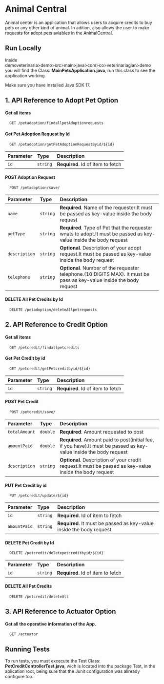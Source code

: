 
# Animal Central

Animal center is an application that allows users to acquire credits to buy pets or any other kind of animal. In adition,  also allows the user to make requests for adopt pets aviables in the AnimalCentral.



## Run Locally

Inside demoveterinaria>demo>src>main>java>com>co>veterinariagian>demo you will find the Class: **MainPetsApplication.java**, run this class to see the application working.

Make sure you have installed Java SDK 17.


## 1. API Reference to Adopt Pet Option
#### Get all items

```http
  GET /petadoption/findallpetAdoptionrequests
```

#### Get Pet Adoption Request  by Id

```http
  GET /petadoption/getPetAdoptionRequestByid/${id}
```

| Parameter | Type     | Description                       |
| :-------- | :------- | :-------------------------------- |
| `id`      | `string` | **Required**. Id of item to fetch |

#### POST Adoption Request  

```http
  POST /petadoption/save/
```

| Parameter | Type     | Description                       |
| :-------- | :------- | :-------------------------------- |
| `name`      | `string` | **Required**. Name of the requester.It must be passed as key-value  inside the body request   |
| `petType`      | `string` | **Required**. Type of Pet that the requester wnats to adopt.It must be passed as key-value  inside the body request |
| `description`      | `string` | **Optional**. Description of your adopt request.It must be passed as key-value  inside the body request |
| `telephone`      | `string` | **Optional**. Number of the requester telephone.(10 DIGITS MAX). It must be pass as key-value  inside the body request |


#### DELETE All Pet Credits by Id

```http
  DELETE /petadoption/deleteAllpetrequests
```







## 2. API Reference to Credit Option


#### Get all items

```http
  GET /petcredit/findallpetcredits
```


#### Get Pet Credit by id

```http
  GET /petcredit/getPetcreditbyid/${id}
```

| Parameter | Type     | Description                       |
| :-------- | :------- | :-------------------------------- |
| `id`      | `string` | **Required**. Id of item to fetch |



#### POST Pet Credit 

```http
  POST /petcredit/save/
```

| Parameter | Type     | Description                       |
| :-------- | :------- | :-------------------------------- |
| `totalAmount`      | `double` | **Required**. Amount requested to post |
| `amountPaid`      | `double` | **Required**. Amount paid to post(initial fee, if you have).It must be passed as key-value  inside the body request |
| `description`      | `string` | **Optional**. Description of your credit request.It must be passed as key-value  inside the body request |

#### PUT Pet Credit by id

```http
  PUT /petcredit/update/${id}
```

| Parameter | Type     | Description                       |
| :-------- | :------- | :-------------------------------- |
| `id`      | `string` | **Required**. Id of item to fetch |
| `amountPaid`      | `string` | **Required**. It must be passed as key-value  inside the body request |

#### DELETE Pet Credit by Id

```http
  DELETE /petcredit/deletepetcreditbyid/${id}
```

| Parameter | Type     | Description                       |
| :-------- | :------- | :-------------------------------- |
| `id`      | `string` | **Required**. Id of item to fetch |

#### DELETE All Pet Credits

```http
  DELETE /petcredit/deleteAll
```
## 3. API Reference to Actuator Option


#### Get all the operative information of the App.

```http
  GET /actuator
```




## Running Tests

To run tests, you must excecute the Test Class: **PetCreditControllerTest.java**, wich is located into the package Test, in the aplication root, being sure that the Junit configuration was allready configure too. 


